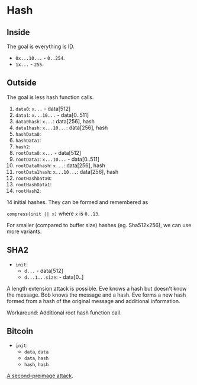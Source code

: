 # Hash

## Inside

The goal is everything is ID.

- `0x...10...` - `0..254`.
- `1x...` - `255`.

## Outside

The goal is less hash function calls.

1. `data0`: `x...` - data[512]
2. `data1`: `x...10...` - data[0..511]
3. `data0hash`: `x...`: data[256], hash
4. `data1hash`: `x...10...`: data[256], hash
5. `hashData0`:
6. `hashData1`:
7. `hash2`:
8. `rootData0`: `x...` - data[512]
9. `rootData1`: `x...10...` - data[0..511]
10. `rootData0hash`: `x...`: data[256], hash
11. `rootData1hash`: `x...10...`: data[256], hash
12. `rootHashData0`:
13. `rootHashData1`:
14. `rootHash2`:

14 initial hashes. They can be formed and remembered as

`compress(init || x)` where `x` is `0..13`.

For smaller (compared to buffer size) hashes (eg. Sha512x256), we can use more variants.

## SHA2

- `init`:
  - `d...` - data[512]
  - `d...1...size`: - data[0..]

A length extension attack is possible. Eve knows a hash but doesn't know the message. Bob knows the message and a hash. Eve forms a new hash formed from a hash of the original message and additional information.

Workaround: Additional root hash function call.

## Bitcoin

- `init`:
  - `data`, `data`
  - `data`, `hash`
  - `hash`, `hash`

[A second-preimage attack](https://en.wikipedia.org/wiki/Preimage_attack).
